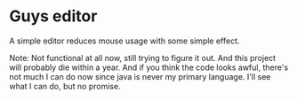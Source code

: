 # Guys editor
A simple editor reduces mouse usage with some simple effect.

Note: Not functional at all now, still trying to figure it out. And this project will probably die within a year.
And if you think the code looks awful, there's not much I can do now since java is never my primary language. I'll see what I can do, but no promise.
